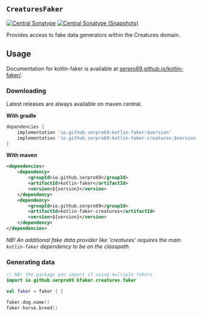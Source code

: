 ## `CreaturesFaker`

[![Central Sonatype](https://img.shields.io/maven-central/v/io.github.serpro69/kotlin-faker-creatures?style=for-the-badge&logo=apachemaven&label=release-version&color=blue)](https://central.sonatype.com/artifact/io.github.serpro69/kotlin-faker-creatures)
[![Central Sonatype (Snapshots)](https://img.shields.io/nexus/s/io.github.serpro69/kotlin-faker-creatures?label=snapshot-version&server=https%3A%2F%2Foss.sonatype.org&style=for-the-badge&color=yellow)](https://central.sonatype.com/service/rest/repository/browse/maven-snapshots/io/github/serpro69/kotlin-faker/)

Provides access to fake data generators within the Creatures domain.

## Usage

Documentation for kotlin-faker is available at [serpro69.github.io/kotlin-faker/](https://serpro69.github.io/kotlin-faker/).

### Downloading

Latest releases are always available on maven central.

**With gradle**

```groovy
dependencies {
    implementation 'io.github.serpro69:kotlin-faker:$version'
    implementation 'io.github.serpro69:kotlin-faker-creatures:$version'
}
```  

**With maven**

```xml
<dependencies>
    <dependency>
        <groupId>io.github.serpro69</groupId>
        <artifactId>kotlin-faker</artifactId>
        <version>${version}</version>
    </dependency>
    <dependency>
        <groupId>io.github.serpro69</groupId>
        <artifactId>kotlin-faker-creatures</artifactId>
        <version>${version}</version>
    </dependency>
</dependencies>
```  

_NB! An additional fake data provider like 'creatures' requires the main `kotlin-faker` dependency to be on the classpath._

### Generating data

```kotlin
// NB! the package you import if using multiple fakers
import io.github.serpro69.kfaker.creatures.faker

val faker = faker { }

faker.dog.name()
faker.horse.breed()
```
